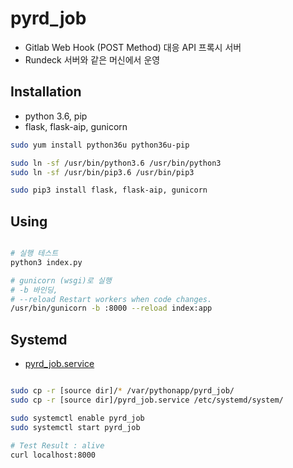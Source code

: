 
# pyrd_job 
- Gitlab Web Hook (POST Method) 대응 API 프록시 서버
- Rundeck 서버와 같은 머신에서 운영

## Installation 
- python 3.6, pip
- flask, flask-aip, gunicorn

```bash
sudo yum install python36u python36u-pip

sudo ln -sf /usr/bin/python3.6 /usr/bin/python3 
sudo ln -sf /usr/bin/pip3.6 /usr/bin/pip3

sudo pip3 install flask, flask-aip, gunicorn

```

## Using 
```bash

# 실행 테스트 
python3 index.py

# gunicorn (wsgi)로 실행 
# -b 바인딩, 
# --reload Restart workers when code changes.
/usr/bin/gunicorn -b :8000 --reload index:app

```

## Systemd
- [pyrd_job.service](pyrd_job.service)

```bash

sudo cp -r [source dir]/* /var/pythonapp/pyrd_job/
sudo cp -r [source dir]/pyrd_job.service /etc/systemd/system/

sudo systemctl enable pyrd_job
sudo systemctl start pyrd_job

# Test Result : alive
curl localhost:8000 

```